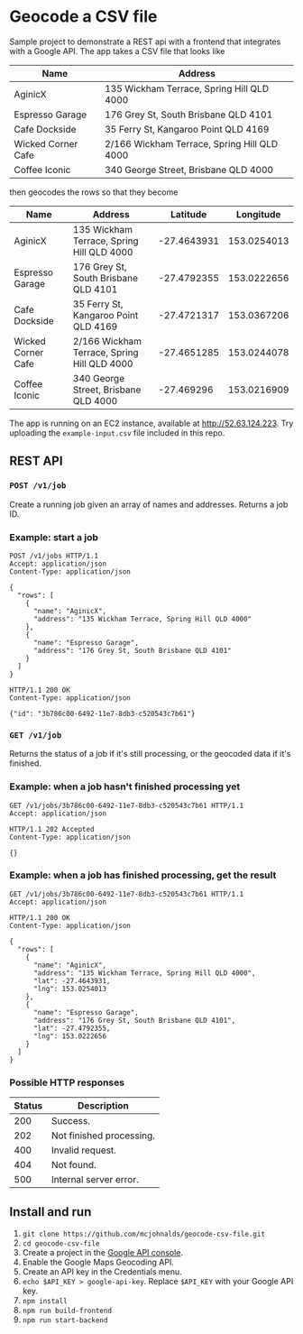 # Geocode a CSV file

Sample project to demonstrate a REST api with a frontend that integrates with a
Google API. The app takes a CSV file that looks like

| Name               | Address                                     |
|--------------------|---------------------------------------------|
| AginicX            | 135 Wickham Terrace, Spring Hill QLD 4000   |
| Espresso Garage    | 176 Grey St, South Brisbane QLD 4101        |
| Cafe Dockside      | 35 Ferry St, Kangaroo Point QLD 4169        |
| Wicked Corner Cafe | 2/166 Wickham Terrace, Spring Hill QLD 4000 |
| Coffee Iconic      | 340 George Street, Brisbane QLD 4000        |

then geocodes the rows so that they become

| Name               | Address                                     | Latitude    | Longitude   |
|--------------------|---------------------------------------------|-------------|-------------|
| AginicX            | 135 Wickham Terrace, Spring Hill QLD 4000   | -27.4643931 | 153.0254013 |
| Espresso Garage    | 176 Grey St, South Brisbane QLD 4101        | -27.4792355 | 153.0222656 |
| Cafe Dockside      | 35 Ferry St, Kangaroo Point QLD 4169        | -27.4721317 | 153.0367206 |
| Wicked Corner Cafe | 2/166 Wickham Terrace, Spring Hill QLD 4000 | -27.4651285 | 153.0244078 |
| Coffee Iconic      | 340 George Street, Brisbane QLD 4000        | -27.469296  | 153.0216909 |

The app is running on an EC2 instance, available at http://52.63.124.223. Try
uploading the `example-input.csv` file included in this repo.

## REST API

### `POST /v1/job`

Create a running job given an array of names and addresses. Returns a job ID.

### Example: start a job

```text
POST /v1/jobs HTTP/1.1
Accept: application/json
Content-Type: application/json

{
  "rows": [
    {
      "name": "AginicX",
      "address": "135 Wickham Terrace, Spring Hill QLD 4000"
    },
    {
      "name": "Espresso Garage",
      "address": "176 Grey St, South Brisbane QLD 4101"
    }
  ]
}
```

```text
HTTP/1.1 200 OK
Content-Type: application/json

{"id": "3b786c00-6492-11e7-8db3-c520543c7b61"}
```

### `GET /v1/job`

Returns the status of a job if it's still processing, or the geocoded data if
it's finished.

### Example: when a job hasn't finished processing yet

```text
GET /v1/jobs/3b786c00-6492-11e7-8db3-c520543c7b61 HTTP/1.1
Accept: application/json
```

```text
HTTP/1.1 202 Accepted
Content-Type: application/json

{}
```

### Example: when a job has finished processing, get the result

```text
GET /v1/jobs/3b786c00-6492-11e7-8db3-c520543c7b61 HTTP/1.1
Accept: application/json
```

```text
HTTP/1.1 200 OK
Content-Type: application/json

{
  "rows": [
    {
      "name": "AginicX",
      "address": "135 Wickham Terrace, Spring Hill QLD 4000",
      "lat": -27.4643931,
      "lng": 153.0254013
    },
    {
      "name": "Espresso Garage",
      "address": "176 Grey St, South Brisbane QLD 4101",
      "lat": -27.4792355,
      "lng": 153.0222656
    }
  ]
}
```

### Possible HTTP responses

| Status | Description              |
|--------|--------------------------|
| 200    | Success.                 |
| 202    | Not finished processing. |
| 400    | Invalid request.         |
| 404    | Not found.               |
| 500    | Internal server error.   |

## Install and run

 1. `git clone https://github.com/mcjohnalds/geocode-csv-file.git`
 2. `cd geocode-csv-file`
 3. Create a project in the
    [Google API console](https://console.developers.google.com).
 4. Enable the Google Maps Geocoding API.
 5. Create an API key in the Credentials menu.
 6. `echo $API_KEY > google-api-key`. Replace `$API_KEY` with your Google API
    key.
 7. `npm install`
 8. `npm run build-frontend`
 9. `npm run start-backend`
